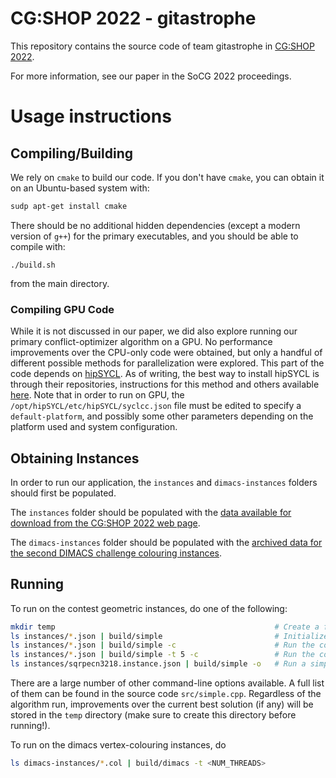 # CG:SHOP 2022 - gitastrophe

This repository contains the source code of team gitastrophe in [CG:SHOP 2022](https://cgshop.ibr.cs.tu-bs.de/competition/cg-shop-2022/).

For more information, see our paper in the SoCG 2022 proceedings.

# Usage instructions

## Compiling/Building

We rely on `cmake` to build our code. If you don't have `cmake`, you can obtain it on an Ubuntu-based system with:
```sh
sudp apt-get install cmake
```

There should be no additional hidden dependencies (except a modern version of `g++`) for the primary executables,
and you should be able to compile with:
```
./build.sh
```
from the main directory.

### Compiling GPU Code

While it is not discussed in our paper, we did also explore running our primary conflict-optimizer algorithm on a GPU.
No performance improvements over the CPU-only code were obtained,
but only a handful of different possible methods for parallelization were explored.
This part of the code depends on [hipSYCL](https://github.com/illuhad/hipSYCL).
As of writing, the best way to install hipSYCL is through their repositories,
instructions for this method and others available [here](https://github.com/illuhad/hipSYCL/blob/develop/install/scripts/README.md).
Note that in order to run on GPU, the `/opt/hipSYCL/etc/hipSYCL/syclcc.json` file must be edited to specify a `default-platform`, and possibly some other parameters depending on the platform used and system configuration.

## Obtaining Instances

In order to run our application,
the `instances` and `dimacs-instances` folders should first be populated.

The `instances` folder should be populated with the [data available for download from the CG:SHOP 2022 web page](https://cgshop.ibr.cs.tu-bs.de/static/competitions/cgshop_2022/instances.zip).

The `dimacs-instances` folder should be populated with the [archived data for the second DIMACS challenge colouring instances](http://archive.dimacs.rutgers.edu/pub/challenge/graph/benchmarks/color/).

## Running

To run on the contest geometric instances, do one of the following:
```sh
mkdir temp                                                 # Create a folder to store the solutions (can be changed in encodings.h)
ls instances/*.json | build/simple                         # Initialize every instance with a simple greedy colouring
ls instances/*.json | build/simple -c                      # Run the conflict optimizer on each instance
ls instances/*.json | build/simple -t 5 -c                 # Run the conflict optimizer on each instance, with 5 threads
ls instances/sqrpecn3218.instance.json | build/simple -o   # Run a simple local search algorithm on the instance sqrpecn3218
```
There are a large number of other command-line options available.
A full list of them can be found in the source code `src/simple.cpp`.
Regardless of the algorithm run, improvements over the current best solution (if any) will be stored in the `temp` directory (make sure to create this directory before running!).

To run on the dimacs vertex-colouring instances, do
```sh
ls dimacs-instances/*.col | build/dimacs -t <NUM_THREADS>
```
